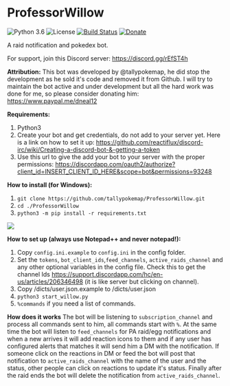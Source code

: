 # ProfessorWillow

![Python 3.6](https://img.shields.io/badge/python-3.6-blue.svg) ![License](https://img.shields.io/github/license/friscoMad/ProfessorWillow.svg) [![Build Status](https://travis-ci.org/friscoMad/ProfessorWillow.svg?branch=master)](https://travis-ci.org/friscoMad/ProfessorWillow) [![Donate](https://img.shields.io/badge/Donate-PayPal-green.svg)](https://www.paypal.me/raparicio)


A raid notification and pokedex bot.

For support, join this Discord server: https://discord.gg/rEfST4h

**Attribution:**
This bot was developed by @tallypokemap, he did stop the development as he sold it's code and removed it from Github. I will try to maintain the bot active and under development but all the hard work was done for me, so please consider donating him: https://www.paypal.me/dneal12


**Requirements:**

1. Python3
2. Create your bot and get credentials, do not add to your server yet. Here is a link on how to set it up: https://github.com/reactiflux/discord-irc/wiki/Creating-a-discord-bot-&-getting-a-token 
3. Use this url to give the add your bot to your server with the proper permissions: https://discordapp.com/oauth2/authorize?client_id=INSERT_CLIENT_ID_HERE&scope=bot&permissions=93248


**How to install (for Windows):**

1. `git clone https://github.com/tallypokemap/ProfessorWillow.git`
2. `cd ./ProfessorWillow`
3. `python3 -m pip install -r requirements.txt`

![](http://i.imgur.com/n4gs3C9.png)

**How to set up (always use Notepad++ and never notepad!):**

1. Copy `config.ini.example` to `config.ini` in the config folder.
2. Set the `tokens`, `bot_client_ids`,`feed_channels`, `active_raids_channel` and any other optional variables in the config file. Check this to get the channel Ids https://support.discordapp.com/hc/en-us/articles/206346498 (it is like server but clicking on channel).
3. Copy /dicts/user.json.example to /dicts/user.json 
4. `python3 start_willow.py`
5. `%commands` if you need a list of commands.

**How does it works**
The bot will be listening to `subscription_channel` and process all commands sent to him, all commands start with `%`.
At the same time the bot will listen to `feed_channels` for PA raid/egg notifications and when a new arrives it will add reaction icons to them and if any user has configured alerts that matches it will send him a DM with the notification.
If someone click on the reactions in DM or feed the bot will post that notification to `active_raids_channel` with the name of the user and the status, other people can click on reactions to update it's status.
Finally after the raid ends the bot will delete the notification from `active_raids_channel`.